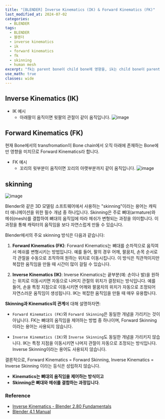 ```yaml
---
title: "[BLENDER] Inverse Kinematics (IK) & Forward Kinematics (FK)"
last_modified_at: 2024-07-02
categories:
  - BLENDER
tags:
  - BLENDER
  - 블렌더
  - inverse kinematics
  - ik
  - forward kinematics
  - fk
  - skinning
  - human mesh
excerpt: "fk는 parent bone이 child bone에 영향을, ik는 child bone이 parent bone에 역으로 영향을 미칩니다."
use_math: true
classes: wide
---
```


## Inverse Kinematics (IK)

- IK 예시
  - 아래팔이 움직이면 윗팔의 관절이 같이 움직입니다.
    ![image](https://github.com/sandokim/sandokim.github.io/assets/74639652/56c2dd85-4858-4a04-860b-4c78f460a448)


## Forward Kinematics (FK)

현재 Bone에서의 transfromation이 Bone chain에서 오직 아래에 존재하는 Bone에만 영향을 미치므로 Forward Kinematics라 합니다.

- FK 예시
  - 꼬리의 윗부분이 움직이면 꼬리의 아랫부분까지 같이 움직입니다.
    ![image](https://github.com/sandokim/sandokim.github.io/assets/74639652/a3b661dc-ae7e-4c81-89e2-e82e5f7cfebb)

## skinning

![image](https://github.com/sandokim/sandokim.github.io/assets/74639652/b95a1af7-1a05-4a32-afc9-a97eb1c36ff1)

Blender와 같은 3D 모델링 소프트웨어에서 사용하는 "skinning"이라는 용어는 캐릭터 애니메이션을 위한 필수 개념 중 하나입니다. Skinning은 주로 뼈대(armature)와 메쉬(mesh)를 결합하여 뼈대의 움직임에 따라 메쉬가 변형되는 과정을 의미합니다. 이 과정을 통해 캐릭터의 움직임을 보다 자연스럽게 만들 수 있습니다.

Blender에서의 주요 skinning 방식은 다음과 같습니다:

1. **Forward Kinematics (FK)**: Forward Kinematics는 뼈대를 순차적으로 움직여서 메쉬를 변형시키는 방법입니다. 예를 들어, 팔의 경우 어깨, 팔꿈치, 손목 순서로 각 관절을 수동으로 조작하여 원하는 위치로 이동시킵니다. 이 방식은 직관적이지만 복잡한 움직임을 만들 때 시간이 많이 걸릴 수 있습니다.

2. **Inverse Kinematics (IK)**: Inverse Kinematics는 끝부분(예: 손이나 발)을 원하는 위치로 이동시키면 자동으로 나머지 관절의 위치가 결정되는 방식입니다. 예를 들어, 손을 특정 지점으로 이동시키면 어깨와 팔꿈치의 위치가 자동으로 조정되어 자연스러운 움직임이 생성됩니다. IK는 복잡한 움직임을 만들 때 매우 유용합니다.

**Skinning과 Kinematics의 관계**에 대해 설명하자면:

- `Forward Kinematics (FK)`와 `Forward Skinning`은 동일한 개념을 가리키는 것이 아닙니다. FK는 뼈대의 움직임을 제어하는 방법 중 하나이며, Forward Skinning이라는 용어는 사용되지 않습니다.
  
- `Inverse Kinematics (IK)`와 `Inverse Skinning`도 동일한 개념을 가리키지 않습니다. IK는 특정 지점을 이동시키면 나머지 관절이 자동으로 조정되는 방식입니다. Inverse Skinning이라는 용어도 사용되지 않습니다.

결론적으로, Forward Kinematics = Forward Skinning, Inverse Kinematics = Inverse Skinning 이라는 등식은 성립하지 않습니다.

- **Kinematics는 뼈대의 움직임을 제어하는 방식이고**
- **Skinning은 뼈대와 메쉬를 결합하는 과정입니다**.


### Reference
- [Inverse Kinematics - Blender 2.80 Fundamentals](https://youtu.be/S-2v_CKmVE8?si=OAjBisfIKsLhEnM_)
- [Blender 4.1 Manual](https://docs.blender.org/manual/en/latest/animation/armatures/skinning/introduction.html)
